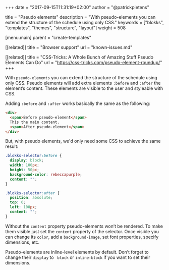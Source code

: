 +++
date            = "2017-09-15T11:31:19+02:00"
author          = "@patrickpietens"

title           = "Pseudo elements"
description     = "With pseudo-elements you can extend the structure of the schedule using only CSS."
keywords        = ["blokks", "templates", "themes", "structure", "layout"]
weight          = 508

[menu.main]
parent          = "create-templates"

[[related]]
title = "Browser support"
url = "known-issues.md"

[[related]]
title = "CSS-Tricks: A Whole Bunch of Amazing Stuff Pseudo Elements Can Do"
url = "https://css-tricks.com/pseudo-element-roundup/"
+++

With `pseudo-elements` you can extend the structure of the schedule using only CSS. Pseudo elements will add extra elements `:before` and `:after` the element’s content. These elements are visible to the user and styleable with CSS.

Adding `:before` and `:after` works basically the same as the following:

```html
<div>
  <span>Before pseudo-element</span> 
  This the main content. 
  <span>After pseudo-element</span>
</div>
```

But, with pseudo elements, we'd only need some CSS to achieve the same result:

```css
.blokks-selector:before {
  display: block;
  width: 100px;
  height: 50px;
  background-color: rebeccapurple;
  content: "";
}

.blokks-selector:after {
  position: absolute;
  top: 0;
  left: 100px;
  content: "";
}
```

Without the `content` property pseudo-elements won’t be rendered. To make them visible just set the `content` property of the selector. Once visible you can change its `color`, add a `background-image`, set font properties, specify dimensions, etc.

<span class='note'>Pseudo-elements are inline-level elements by default. Don’t forget to change their `display` to ` block` or `inline-block` if you want to set their dimensions.</span>